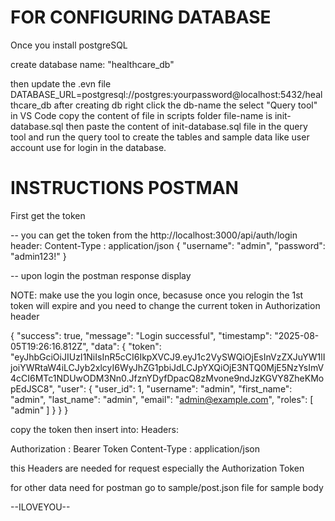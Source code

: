 # FOR CONFIGURING DATABASE
Once you install postgreSQL

create database name: "healthcare_db"

then update the .evn file DATABASE_URL=postgresql://postgres:yourpassword@localhost:5432/healthcare_db
after creating db right click the db-name the select "Query tool"
in VS Code copy the content of file in scripts folder file-name is init-database.sql
then paste the content of init-database.sql file in the query tool and
run the query tool to create the tables and sample data like user account use for login in the database.


# INSTRUCTIONS POSTMAN
First get the token

-- you can get the token from the http://localhost:3000/api/auth/login
header:
Content-Type : application/json
{
  "username": "admin",
  "password": "admin123!"
}

-- upon login the postman response display

NOTE: make use the you login once, becasuse once you relogin the 1st token will expire and you need to change the current token in Authorization header

{
    "success": true,
    "message": "Login successful",
    "timestamp": "2025-08-05T19:26:16.812Z",
    "data": {
        "token": "eyJhbGciOiJIUzI1NiIsInR5cCI6IkpXVCJ9.eyJ1c2VySWQiOjEsInVzZXJuYW1lIjoiYWRtaW4iLCJyb2xlcyI6WyJhZG1pbiJdLCJpYXQiOjE3NTQ0MjE5NzYsImV4cCI6MTc1NDUwODM3Nn0.JfznYDyfDpacQ8zMvone9ndJzKGVY8ZheKMopEdJSC8",
        "user": {
            "user_id": 1,
            "username": "admin",
            "first_name": "admin",
            "last_name": "admin",
            "email": "admin@example.com",
            "roles": [
                "admin"
            ]
        }
    }
}

copy the token then insert into:
Headers:

Authorization : Bearer Token
Content-Type : application/json

this Headers are needed for request especially the Authorization Token 

for other data need for postman go to sample/post.json file for sample body

--ILOVEYOU--


